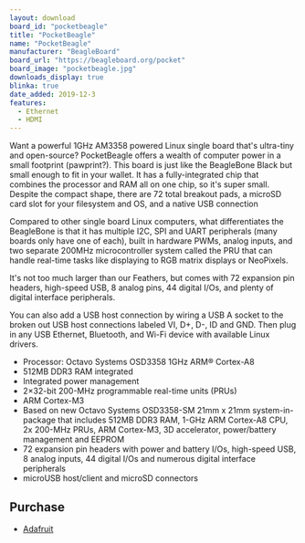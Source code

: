```yaml
---
layout: download
board_id: "pocketbeagle"
title: "PocketBeagle"
name: "PocketBeagle"
manufacturer: "BeagleBoard"
board_url: "https://beagleboard.org/pocket"
board_image: "pocketbeagle.jpg"
downloads_display: true
blinka: true
date_added: 2019-12-3
features:
  - Ethernet
  - HDMI
---
```


Want a powerful 1GHz AM3358 powered Linux single board that's ultra-tiny and open-source? PocketBeagle offers a wealth of computer power in a small footprint (pawprint?). This board is just like the BeagleBone Black but small enough to fit in your wallet. It has a fully-integrated chip that combines the processor and RAM all on one chip, so it's super small. Despite the compact shape, there are 72 total breakout pads, a microSD card slot for your filesystem and OS, and a native USB connection

Compared to other single board Linux computers, what differentiates the BeagleBone is that it has multiple I2C, SPI and UART peripherals (many boards only have one of each), built in hardware PWMs, analog inputs, and two separate 200MHz microcontroller system called the PRU that can handle real-time tasks like displaying to RGB matrix displays or NeoPixels.

It's not too much larger than our Feathers, but comes with 72 expansion pin headers, high-speed USB, 8 analog pins, 44 digital I/Os, and plenty of digital interface peripherals.

You can also add a USB host connection by wiring a USB A socket to the broken out USB host connections labeled VI, D+, D-, ID and GND. Then plug in any USB Ethernet, Bluetooth, and Wi-Fi device with available Linux drivers.

- Processor: Octavo Systems OSD3358 1GHz ARM® Cortex-A8
- 512MB DDR3 RAM integrated
- Integrated power management
- 2×32-bit 200-MHz programmable real-time units (PRUs)
- ARM Cortex-M3
- Based on new Octavo Systems OSD3358-SM 21mm x 21mm system-in-package that includes 512MB DDR3 RAM, 1-GHz ARM Cortex-A8 CPU, 2x 200-MHz PRUs, ARM Cortex-M3, 3D accelerator, power/battery management and EEPROM
- 72 expansion pin headers with power and battery I/Os, high-speed USB, 8 analog inputs, 44 digital I/Os and numerous digital interface peripherals
- microUSB host/client and microSD connectors

## Purchase
* [Adafruit](https://www.adafruit.com/product/4179)
